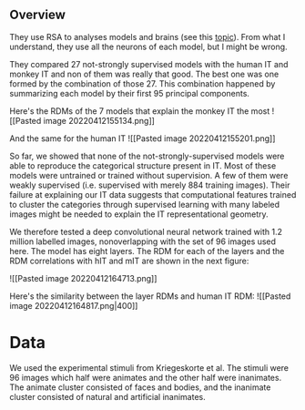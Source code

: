 ## Overview
They use RSA to analyses models and brains (see this [topic](obsidian://open?vault=Preluna&file=Computational%20Neuroscience%2FTopics%2FSimiliary%20matrices%20and%20Analysis)). From what I understand, they use all the neurons of each model, but I might be wrong.


They compared 27 not-strongly supervised models with the human IT and monkey IT and non of them was really that good. The best one was one formed by the combination of those 27. This combination happened by summarizing each model by their first 95 principal components.

Here's the RDMs of the 7 models that explain the monkey IT the most
![[Pasted image 20220412155134.png]]

And the same for the human IT
![[Pasted image 20220412155201.png]]

So far, we showed that none of the not-strongly-supervised models were able to reproduce the categorical structure present in IT. Most of these models were untrained or trained without supervision. A few of them were weakly supervised (i.e. supervised with merely 884 training images). Their failure at explaining our IT data suggests that computational features trained to cluster the categories through supervised learning with many labeled images might be needed to explain the IT representational geometry. 

We therefore tested a deep convolutional neural network trained with 1.2 million labelled images, nonoverlapping with the set of 96 images used here. The model has eight layers. The RDM for each of the layers and the RDM correlations with hIT and mIT are
shown in the next figure:

![[Pasted image 20220412164713.png]]

Here's the similarity between the layer RDMs and human IT RDM:
![[Pasted image 20220412164817.png|400]]


# Data
We used the experimental stimuli from Kriegeskorte et al. 
The stimuli were 96 images which half were animates and the other half were inanimates. The animate cluster consisted of faces and bodies, and the inanimate cluster consisted of natural and artificial inanimates.